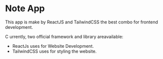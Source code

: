 # Note App

This app is make by ReactJS and TailwindCSS the best combo for frontend development.

C urrently, two official framework and library areavailable:

- ReactJs uses for Website Development.
- TailwindCSS uses for styling the website.
